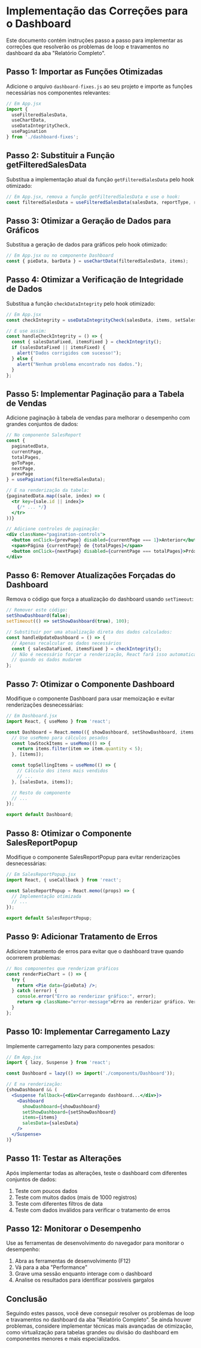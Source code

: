 # Implementação das Correções para o Dashboard

Este documento contém instruções passo a passo para implementar as correções que resolverão os problemas de loop e travamentos no dashboard da aba "Relatório Completo".

## Passo 1: Importar as Funções Otimizadas

Adicione o arquivo `dashboard-fixes.js` ao seu projeto e importe as funções necessárias nos componentes relevantes:

```jsx
// Em App.jsx
import { 
  useFilteredSalesData, 
  useChartData, 
  useDataIntegrityCheck,
  usePagination 
} from './dashboard-fixes';
```

## Passo 2: Substituir a Função getFilteredSalesData

Substitua a implementação atual da função `getFilteredSalesData` pelo hook otimizado:

```jsx
// Em App.jsx, remova a função getFilteredSalesData e use o hook:
const filteredSalesData = useFilteredSalesData(salesData, reportType, reportStartDate, reportEndDate);
```

## Passo 3: Otimizar a Geração de Dados para Gráficos

Substitua a geração de dados para gráficos pelo hook otimizado:

```jsx
// Em App.jsx ou no componente Dashboard
const { pieData, barData } = useChartData(filteredSalesData, items);
```

## Passo 4: Otimizar a Verificação de Integridade de Dados

Substitua a função `checkDataIntegrity` pelo hook otimizado:

```jsx
// Em App.jsx
const checkIntegrity = useDataIntegrityCheck(salesData, items, setSalesData, setItems);

// E use assim:
const handleCheckIntegrity = () => {
  const { salesDataFixed, itemsFixed } = checkIntegrity();
  if (salesDataFixed || itemsFixed) {
    alert("Dados corrigidos com sucesso!");
  } else {
    alert("Nenhum problema encontrado nos dados.");
  }
};
```

## Passo 5: Implementar Paginação para a Tabela de Vendas

Adicione paginação à tabela de vendas para melhorar o desempenho com grandes conjuntos de dados:

```jsx
// No componente SalesReport
const {
  paginatedData,
  currentPage,
  totalPages,
  goToPage,
  nextPage,
  prevPage
} = usePagination(filteredSalesData);

// E na renderização da tabela:
{paginatedData.map((sale, index) => (
  <tr key={sale.id || index}>
    {/* ... */}
  </tr>
))}

// Adicione controles de paginação:
<div className="pagination-controls">
  <button onClick={prevPage} disabled={currentPage === 1}>Anterior</button>
  <span>Página {currentPage} de {totalPages}</span>
  <button onClick={nextPage} disabled={currentPage === totalPages}>Próxima</button>
</div>
```

## Passo 6: Remover Atualizações Forçadas do Dashboard

Remova o código que força a atualização do dashboard usando `setTimeout`:

```jsx
// Remover este código:
setShowDashboard(false);
setTimeout(() => setShowDashboard(true), 100);

// Substituir por uma atualização direta dos dados calculados:
const handleUpdateDashboard = () => {
  // Apenas recalcular os dados necessários
  const { salesDataFixed, itemsFixed } = checkIntegrity();
  // Não é necessário forçar a renderização, React fará isso automaticamente
  // quando os dados mudarem
};
```

## Passo 7: Otimizar o Componente Dashboard

Modifique o componente Dashboard para usar memoização e evitar renderizações desnecessárias:

```jsx
// Em Dashboard.jsx
import React, { useMemo } from 'react';

const Dashboard = React.memo(({ showDashboard, setShowDashboard, items, salesData }) => {
  // Use useMemo para cálculos pesados
  const lowStockItems = useMemo(() => {
    return items.filter(item => item.quantity < 5);
  }, [items]);

  const topSellingItems = useMemo(() => {
    // Cálculo dos itens mais vendidos
    // ...
  }, [salesData, items]);

  // Resto do componente
  // ...
});

export default Dashboard;
```

## Passo 8: Otimizar o Componente SalesReportPopup

Modifique o componente SalesReportPopup para evitar renderizações desnecessárias:

```jsx
// Em SalesReportPopup.jsx
import React, { useCallback } from 'react';

const SalesReportPopup = React.memo((props) => {
  // Implementação otimizada
  // ...
});

export default SalesReportPopup;
```

## Passo 9: Adicionar Tratamento de Erros

Adicione tratamento de erros para evitar que o dashboard trave quando ocorrerem problemas:

```jsx
// Nos componentes que renderizam gráficos
const renderPieChart = () => {
  try {
    return <Pie data={pieData} />;
  } catch (error) {
    console.error("Erro ao renderizar gráfico:", error);
    return <p className="error-message">Erro ao renderizar gráfico. Verifique os dados.</p>;
  }
};
```

## Passo 10: Implementar Carregamento Lazy

Implemente carregamento lazy para componentes pesados:

```jsx
// Em App.jsx
import { lazy, Suspense } from 'react';

const Dashboard = lazy(() => import('./components/Dashboard'));

// E na renderização:
{showDashboard && (
  <Suspense fallback={<div>Carregando dashboard...</div>}>
    <Dashboard
      showDashboard={showDashboard}
      setShowDashboard={setShowDashboard}
      items={items}
      salesData={salesData}
    />
  </Suspense>
)}
```

## Passo 11: Testar as Alterações

Após implementar todas as alterações, teste o dashboard com diferentes conjuntos de dados:

1. Teste com poucos dados
2. Teste com muitos dados (mais de 1000 registros)
3. Teste com diferentes filtros de data
4. Teste com dados inválidos para verificar o tratamento de erros

## Passo 12: Monitorar o Desempenho

Use as ferramentas de desenvolvimento do navegador para monitorar o desempenho:

1. Abra as ferramentas de desenvolvimento (F12)
2. Vá para a aba "Performance"
3. Grave uma sessão enquanto interage com o dashboard
4. Analise os resultados para identificar possíveis gargalos

## Conclusão

Seguindo estes passos, você deve conseguir resolver os problemas de loop e travamentos no dashboard da aba "Relatório Completo". Se ainda houver problemas, considere implementar técnicas mais avançadas de otimização, como virtualização para tabelas grandes ou divisão do dashboard em componentes menores e mais especializados.
